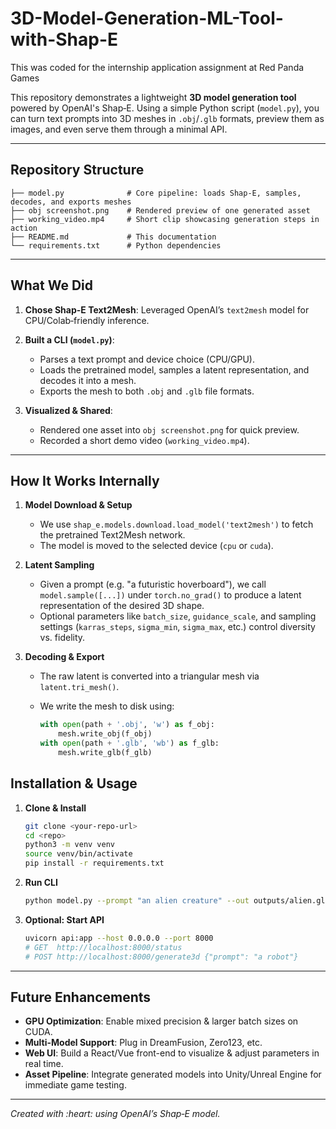 # 3D-Model-Generation-ML-Tool-with-Shap-E
This was coded for the internship application assignment at Red Panda Games



This repository demonstrates a lightweight **3D model generation tool** powered by OpenAI's Shap‑E. Using a simple Python script (`model.py`), you can turn text prompts into 3D meshes in `.obj`/`.glb` formats, preview them as images, and even serve them through a minimal API.

---

## Repository Structure

```text
├── model.py              # Core pipeline: loads Shap-E, samples, decodes, and exports meshes
├── obj screenshot.png    # Rendered preview of one generated asset
├── working_video.mp4     # Short clip showcasing generation steps in action
├── README.md             # This documentation
└── requirements.txt      # Python dependencies
```

---

## What We Did

1. **Chose Shap-E Text2Mesh**: Leveraged OpenAI’s `text2mesh` model for CPU/Colab‑friendly inference.
2. **Built a CLI (`model.py`)**:

   * Parses a text prompt and device choice (CPU/GPU).
   * Loads the pretrained model, samples a latent representation, and decodes it into a mesh.
   * Exports the mesh to both `.obj` and `.glb` file formats.
3. **Visualized & Shared**:

   * Rendered one asset into `obj screenshot.png` for quick preview.
   * Recorded a short demo video (`working_video.mp4`).

---

## How It Works Internally

1. **Model Download & Setup**

   * We use `shap_e.models.download.load_model('text2mesh')` to fetch the pretrained Text2Mesh network.
   * The model is moved to the selected device (`cpu` or `cuda`).

2. **Latent Sampling**

   * Given a prompt (e.g. "a futuristic hoverboard"), we call `model.sample([...])` under `torch.no_grad()` to produce a latent representation of the desired 3D shape.
   * Optional parameters like `batch_size`, `guidance_scale`, and sampling settings (`karras_steps`, `sigma_min`, `sigma_max`, etc.) control diversity vs. fidelity.

3. **Decoding & Export**

   * The raw latent is converted into a triangular mesh via `latent.tri_mesh()`.
   * We write the mesh to disk using:

     ```python
     with open(path + '.obj', 'w') as f_obj:
         mesh.write_obj(f_obj)
     with open(path + '.glb', 'wb') as f_glb:
         mesh.write_glb(f_glb)
     ```

## Installation & Usage

1. **Clone & Install**

   ```bash
   git clone <your-repo-url>
   cd <repo>
   python3 -m venv venv
   source venv/bin/activate
   pip install -r requirements.txt
   ```

2. **Run CLI**

   ```bash
   python model.py --prompt "an alien creature" --out outputs/alien.glb
   ```

3. **Optional: Start API**

   ```bash
   uvicorn api:app --host 0.0.0.0 --port 8000
   # GET  http://localhost:8000/status
   # POST http://localhost:8000/generate3d {"prompt": "a robot"}
   ```

---

## Future Enhancements

* **GPU Optimization**: Enable mixed precision & larger batch sizes on CUDA.
* **Multi-Model Support**: Plug in DreamFusion, Zero123, etc.
* **Web UI**: Build a React/Vue front-end to visualize & adjust parameters in real time.
* **Asset Pipeline**: Integrate generated models into Unity/Unreal Engine for immediate game testing.

---

*Created with \:heart: using OpenAI’s Shap‑E model.*

